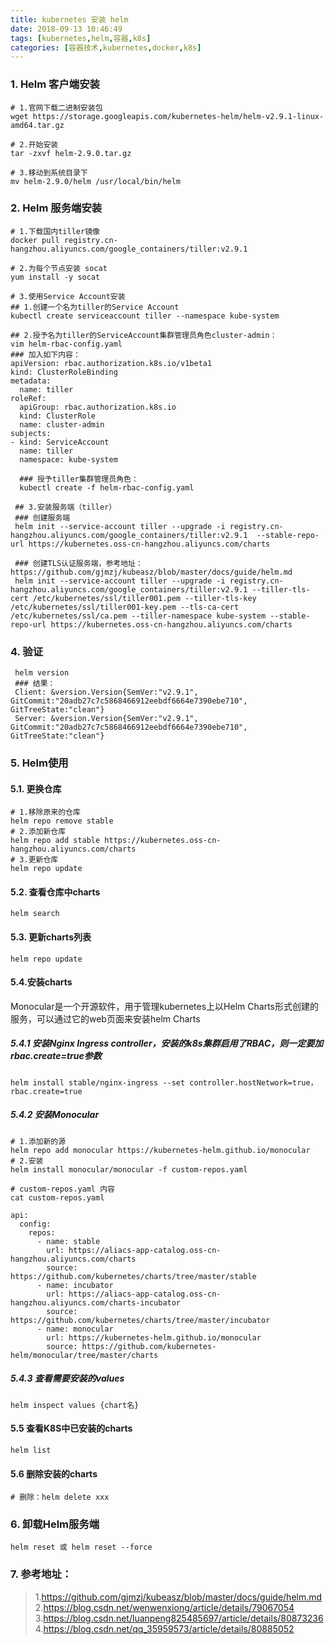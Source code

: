 ```yaml
---
title: kubernetes 安装 helm
date: 2018-09-13 10:46:49
tags: [kubernetes,helm,容器,k8s]
categories: [容器技术,kubernetes,docker,k8s]
---
```

### 1. Helm 客户端安装
```shell
# 1.官网下载二进制安装包
wget https://storage.googleapis.com/kubernetes-helm/helm-v2.9.1-linux-amd64.tar.gz

# 2.开始安装
tar -zxvf helm-2.9.0.tar.gz

# 3.移动到系统目录下
mv helm-2.9.0/helm /usr/local/bin/helm
```
### 2. Helm 服务端安装
```shell
# 1.下载国内tiller镜像
docker pull registry.cn-hangzhou.aliyuncs.com/google_containers/tiller:v2.9.1

# 2.为每个节点安装 socat
yum install -y socat

# 3.使用Service Account安装
## 1.创建一个名为tiller的Service Account
kubectl create serviceaccount tiller --namespace kube-system

## 2.授予名为tiller的ServiceAccount集群管理员角色cluster-admin：
vim helm-rbac-config.yaml
### 加入如下内容：
apiVersion: rbac.authorization.k8s.io/v1beta1 
kind: ClusterRoleBinding 
metadata: 
  name: tiller 
roleRef: 
  apiGroup: rbac.authorization.k8s.io 
  kind: ClusterRole 
  name: cluster-admin 
subjects: 
- kind: ServiceAccount 
  name: tiller 
  namespace: kube-system
  
  ### 授予tiller集群管理员角色：
  kubectl create -f helm-rbac-config.yaml
 
 ## 3.安装服务端（tiller）
 ### 创建服务端
 helm init --service-account tiller --upgrade -i registry.cn-hangzhou.aliyuncs.com/google_containers/tiller:v2.9.1  --stable-repo-url https://kubernetes.oss-cn-hangzhou.aliyuncs.com/charts
 
 ### 创建TLS认证服务端，参考地址：https://github.com/gjmzj/kubeasz/blob/master/docs/guide/helm.md
 helm init --service-account tiller --upgrade -i registry.cn-hangzhou.aliyuncs.com/google_containers/tiller:v2.9.1 --tiller-tls-cert /etc/kubernetes/ssl/tiller001.pem --tiller-tls-key /etc/kubernetes/ssl/tiller001-key.pem --tls-ca-cert /etc/kubernetes/ssl/ca.pem --tiller-namespace kube-system --stable-repo-url https://kubernetes.oss-cn-hangzhou.aliyuncs.com/charts
```
### 4. 验证
```shell
 helm version
 ### 结果：
 Client: &version.Version{SemVer:"v2.9.1", GitCommit:"20adb27c7c5868466912eebdf6664e7390ebe710", GitTreeState:"clean"}
 Server: &version.Version{SemVer:"v2.9.1", GitCommit:"20adb27c7c5868466912eebdf6664e7390ebe710", GitTreeState:"clean"}
```
### 5. Helm使用
#### 5.1. 更换仓库
```shell
# 1.移除原来的仓库
helm repo remove stable
# 2.添加新仓库
helm repo add stable https://kubernetes.oss-cn-hangzhou.aliyuncs.com/charts
# 3.更新仓库
helm repo update
```
#### 5.2. 查看仓库中charts
```shell
helm search
```
#### 5.3. 更新charts列表
```shell
helm repo update
```
#### 5.4.安装charts
Monocular是一个开源软件，用于管理kubernetes上以Helm Charts形式创建的服务，可以通过它的web页面来安装helm Charts
##### 5.4.1 安装Nginx Ingress controller，安装的k8s集群启用了RBAC，则一定要加rbac.create=true参数
```shell
helm install stable/nginx-ingress --set controller.hostNetwork=true，rbac.create=true
```
##### 5.4.2 安装Monocular
```shell
# 1.添加新的源
helm repo add monocular https://kubernetes-helm.github.io/monocular
# 2.安装
helm install monocular/monocular -f custom-repos.yaml

# custom-repos.yaml 内容
cat custom-repos.yaml

api:
  config:
    repos:
      - name: stable
        url: https://aliacs-app-catalog.oss-cn-hangzhou.aliyuncs.com/charts
        source: https://github.com/kubernetes/charts/tree/master/stable
      - name: incubator
        url: https://aliacs-app-catalog.oss-cn-hangzhou.aliyuncs.com/charts-incubator
        source: https://github.com/kubernetes/charts/tree/master/incubator
      - name: monocular
        url: https://kubernetes-helm.github.io/monocular
        source: https://github.com/kubernetes-helm/monocular/tree/master/charts
```
##### 5.4.3 查看需要安装的values
```shell
helm inspect values {chart名}
```

#### 5.5 查看K8S中已安装的charts
```shell
helm list
```
#### 5.6 删除安装的charts
```shell
# 删除：helm delete xxx
```
### 6. 卸载Helm服务端
```shell
helm reset 或 helm reset --force
```
### 7. 参考地址：
> 1.https://github.com/gjmzj/kubeasz/blob/master/docs/guide/helm.md 
> 2.https://blog.csdn.net/wenwenxiong/article/details/79067054 
> 3.https://blog.csdn.net/luanpeng825485697/article/details/80873236
> 4.https://blog.csdn.net/qq_35959573/article/details/80885052


